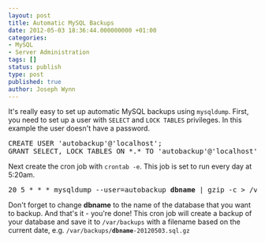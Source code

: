 ```yaml
---
layout: post
title: Automatic MySQL Backups
date: 2012-05-03 18:36:44.000000000 +01:00
categories:
- MySQL
- Server Administration
tags: []
status: publish
type: post
published: true
author: Joseph Wynn
---
```

<p>It's really easy to set up automatic MySQL backups using <code>mysqldump</code>. First, you need to set up a user with <code>SELECT</code> and <code>LOCK TABLES</code> privileges. In this example the user doesn't have a password.</p>
<pre class="highlight-sql">CREATE USER 'autobackup'@'localhost';
GRANT SELECT, LOCK TABLES ON *.* TO 'autobackup'@'localhost';</pre>
<p>Next create the cron job with <code>crontab -e</code>. This job is set to run every day at 5:20am.</p>
<pre>20 5 * * * mysqldump --user=autobackup <strong>dbname</strong> | gzip -c &gt; /var/backups/<strong>dbname</strong>-`/bin/date +\%Y\%m\%d`.sql.gz</pre>
<p>Don't forget to change <strong>dbname</strong> to the name of the database that you want to backup. And that's it - you're done! This cron job will create a backup of your database and save it to <code>/var/backups</code> with a filename based on the current date, e.g. <code>/var/backups/<strong>dbname</strong>-20120503.sql.gz</code></p>
